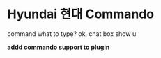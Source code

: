 # Hyundai 현대 Commando
command what to type? ok, chat box show u

**addd commando support to plugin**
